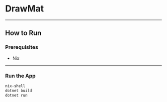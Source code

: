 # DrawMat

---

## How to Run

### Prerequisites
- Nix
---

### Run the App

```bash
nix-shell
dotnet build
dotnet run
